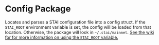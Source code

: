# Config Package

Locates and parses a STAI configuration file into a config struct. If the `STAI_ROOT` environment variable is set, the config will be loaded from that location. Otherwise, the package will look in `~/.stai/mainnet`. [See the wiki for for more information on using the `STAI_ROOT` variable.](https://github.com/STATION-I/stai-blockchain/wiki/INSTALL#testnets)
